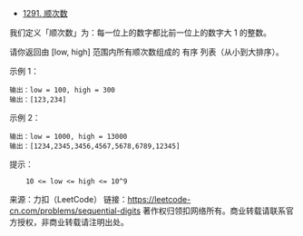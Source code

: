 - [1291. 顺次数](https://leetcode-cn.com/problems/sequential-digits/)

我们定义「顺次数」为：每一位上的数字都比前一位上的数字大 1 的整数。

请你返回由 [low, high] 范围内所有顺次数组成的 有序 列表（从小到大排序）。

 

示例 1：
```
输出：low = 100, high = 300
输出：[123,234]
```
示例 2：
```
输出：low = 1000, high = 13000
输出：[1234,2345,3456,4567,5678,6789,12345]
```
 

提示：
```
    10 <= low <= high <= 10^9
```
来源：力扣（LeetCode）
链接：https://leetcode-cn.com/problems/sequential-digits
著作权归领扣网络所有。商业转载请联系官方授权，非商业转载请注明出处。
